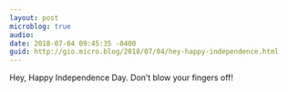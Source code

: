 ```yaml
---
layout: post
microblog: true
audio: 
date: 2018-07-04 09:45:35 -0400
guid: http://gio.micro.blog/2018/07/04/hey-happy-independence.html
---
```

Hey, Happy Independence Day. Don’t blow your fingers off!
